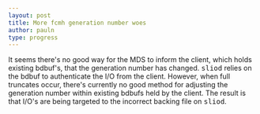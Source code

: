 ```yaml
---
layout: post
title: More fcmh generation number woes
author: pauln
type: progress
---
```


It seems there's no good way for the MDS to inform the client, which
holds existing bdbuf's, that the generation number has changed.
<tt>sliod</tt> relies on the bdbuf to authenticate the I/O from the
client.
However, when full truncates occur, there's currently no good method
for adjusting the generation number within existing bdbufs held by the
client.
The result is that I/O's are being targeted to the incorrect backing
file on <tt>sliod</tt>.
